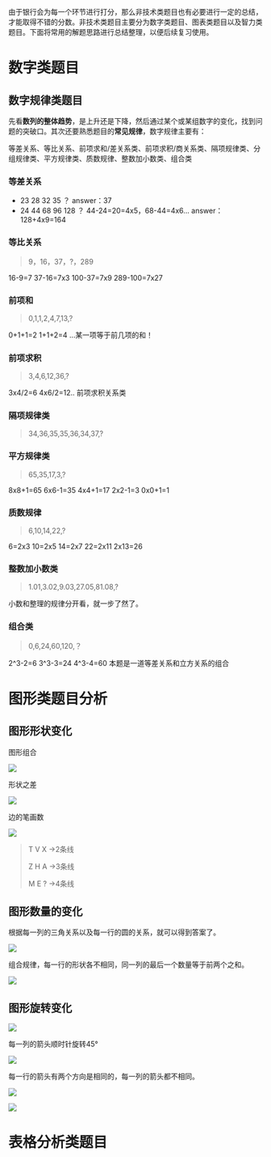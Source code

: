 由于银行会为每一个环节进行打分，那么非技术类题目也有必要进行一定的总结，才能取得不错的分数。非技术类题目主要分为数字类题目、图表类题目以及智力类题目。下面将常用的解题思路进行总结整理，以便后续复习使用。

# 数字类题目

## 数字规律类题目

先看**数列的整体趋势**，是上升还是下降，然后通过某个或某组数字的变化，找到问题的突破口。其次还要熟悉题目的**常见规律**，数字规律主要有：

等差关系、等比关系、前项求和/差关系类、前项求积/商关系类、隔项规律类、分组规律类、平方规律类、质数规律、整数加小数类、组合类

### 等差关系

- 23 28 32 35 ？  answer：37
- 24 44 68 96 128 ？  44-24=20=4x5，68-44=4x6... answer：128+4x9=164

### 等比关系

> 9，16，37，?，289 

16-9=7 37-16=7x3 100-37=7x9 289-100=7x27

### 前项和

> 0,1,1,2,4,7,13,?

0+1+1=2 1+1+2=4 ...某一项等于前几项的和！

### 前项求积

> 3,4,6,12,36,?

3x4/2=6 4x6/2=12.. 前项求积关系类

### 隔项规律类

> 34,36,35,35,36,34,37,?

### 平方规律类

> 65,35,17,3,?

8x8+1=65 6x6-1=35 4x4+1=17 2x2-1=3 0x0+1=1

### 质数规律

> 6,10,14,22,?

6=2x3 10=2x5 14=2x7 22=2x11 2x13=26

### 整数加小数类

> 1.01,3.02,9.03,27.05,81.08,?

小数和整理的规律分开看，就一步了然了。

### 组合类

> 0,6,24,60,120,？

2^3-2=6 3^3-3=24 4^3-4=60 本题是一道等差关系和立方关系的组合

# 图形类题目分析

## 图形形状变化

图形组合

![](/image/Snipaste_2019-08-01_09-09-48.png)

形状之差

![](image/Snipaste_2019-08-01_09-11-41.png)

边的笔画数

![](image/Snipaste_2019-08-01_09-12-21.png)

> T V X    ->2条线
>
> Z H A   ->3条线
>
> M E ?   ->4条线

## 图形数量的变化

根据每一列的三角关系以及每一行的圆的关系，就可以得到答案了。

![](image/Snipaste_2019-08-01_09-18-36.png)

组合规律，每一行的形状各不相同，同一列的最后一个数量等于前两个之和。

![](image/Snipaste_2019-08-01_09-21-03.png)

## 图形旋转变化

![](image/Snipaste_2019-08-01_09-23-31.png)

每一列的箭头顺时针旋转45°

![](image/Snipaste_2019-08-01_09-25-58.png)

每一行的箭头有两个方向是相同的，每一列的箭头都不相同。

![](image/Snipaste_2019-08-01_09-28-43.png)

![](image/Snipaste_2019-08-01_09-30-35.png)

# 表格分析类题目

